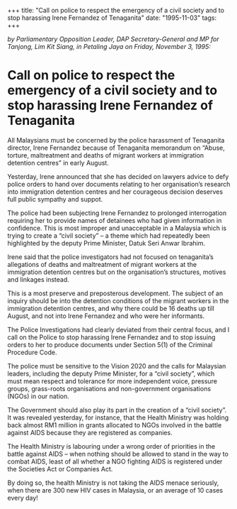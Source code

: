 +++ 
title: "Call on police to respect the emergency of a civil society and to stop harassing Irene Fernandez of Tenaganita"
date: "1995-11-03"
tags:
+++

_by Parliamentary Opposition Leader, DAP Secretary-General and MP for Tanjong, Lim Kit Siang, in Petaling Jaya on Friday, November 3, 1995:_

# Call on police to respect the emergency of a civil society and to stop harassing Irene Fernandez of Tenaganita

All Malaysians must be concerned by the police harassment of Tenaganita director, Irene Fernandez because of Tenaganita memorandum on “Abuse, torture, maltreatment and deaths of migrant workers at immigration detention centres” in early August.</u>

Yesterday, Irene announced that she has decided on lawyers advice to defy police orders to hand over documents relating to her organisation’s research into immigration detention centres and her courageous decision deserves full public sympathy and suppot.

The police had been subjecting Irene Fernandez to prolonged interrogation requiring her to provide names of detainees who had given information in confidence. This is most improper and unacceptable in a Malaysia which is trying to create a “civil society” – a theme which had repeatedly been highlighted by the deputy Prime Minister, Datuk Seri Anwar Ibrahim.

Irene said that the police investigators had not focused on tenaganita’s allegations of deaths and maltreatment of migrant workers at the immigration detention centres but on the organisation’s structures, motives and linkages instead.

This is a most preserve and preposterous development. The subject of an inquiry should be into the detention conditions of the migrant workers in the immigration detention centres, and why there could be 16 deaths up till August, and not into Irene Fernandez and who were her informants.

The Police Investigations had clearly deviated from their central focus, and I call on the Police to stop harassing Irene Fernandez and to stop issuing orders to her to produce documents under Section 5(1) of the Criminal Procedure Code.

The police must be sensitive to the Vision 2020 and the calls for Malaysian leaders, including the deputy Prime Minister, for a “civil society”, which must mean respect and tolerance for more independent voice, pressure groups, grass-roots organisations and non-government organisations (NGOs) in our nation.

The Government should also play its part in the creation of a “civil society”. It was revealed yesterday, for instance, that the Health Ministry was holding back almost RM1 million in grants allocated to NGOs involved in the battle against AIDS because they are registered as companies.

The Health Ministry is labouring under a wrong order of priorities in the battle against AIDS – when nothing should be allowed to stand in the way to combat AIDS, least of all whether a NGO fighting AIDS is registered under the Societies Act or Companies Act.

By doing so, the health Ministry is not taking the AIDS menace seriously, when there are 300 new HIV cases in Malaysia, or an average of 10 cases every day! 

